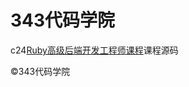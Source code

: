 #  343代码学院
c24[Ruby高级后端开发工程师课程](http://www.343edu.com/notices/ruby-and-ruby-on-rails-senior-courses?cid=c24)课程源码

©343代码学院